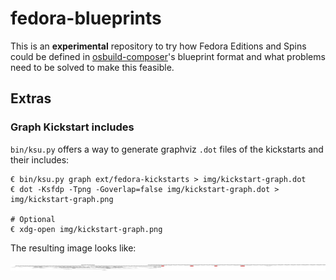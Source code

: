 # fedora-blueprints

This is an **experimental** repository to try how Fedora Editions and Spins could be defined in [osbuild-composer](https://github.com/osbuild/osbuild-composer)'s blueprint format and what problems need to be solved to make this feasible.

## Extras

### Graph Kickstart includes

`bin/ksu.py` offers a way to generate graphviz `.dot` files of the kickstarts and their includes:

```
€ bin/ksu.py graph ext/fedora-kickstarts > img/kickstart-graph.dot 
€ dot -Ksfdp -Tpng -Goverlap=false img/kickstart-graph.dot > img/kickstart-graph.png

# Optional
€ xdg-open img/kickstart-graph.png
```

The resulting image looks like:

![Graph of Kickstart includes](img/kickstart-graph.png)
